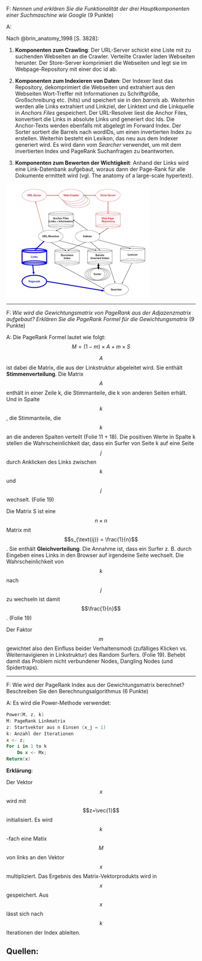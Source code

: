 F: *Nennen und erklären Sie die Funktionalität der drei Hauptkomponenten einer Suchmaschine wie Google* (9 Punkte)

A:

Nach @brin_anatomy_1998 [S. 3828]:

1. **Komponenten zum Crawling**: Der URL-Server schickt eine Liste mit zu suchenden Webseiten an die Crawler. Verteilte Crawler laden Webseiten herunter. Der Store-Server komprimiert die Webseiten und legt sie im Webpage-Repository mit einer doc id ab.

2. **Komponenten zum Indexieren von Daten**: Der Indexer liest das Repository, dekomprimiert die Webseiten und extrahiert aus den Webseiten Wort-Treffer mit Informationen zu Schriftgröße, Großschreibung etc. (hits) und speichert sie in den *barrels* ab. Weiterhin werden alle Links extrahiert und Linkziel, der Linktext und die Linkquelle in *Anchors Files* gespeichert. Der URL-Resolver liest die Anchor Files, konvertiert die Links in absolute Links und generiert doc Ids. Die Anchor-Texts werden ebenfalls mit abgelegt im Forward Index. Der Sorter sortiert die Barrels nach wordIDs, um einen invertierten Index zu erstellen. Weiterhin besteht ein Lexikon, das neu aus dem Indexer generiert wird. Es wird dann vom *Searcher* verwendet, um mit dem invertierten Index und PageRank Suchanfragen zu beantworten.

3. **Komponenten zum Bewerten der Wichtigkeit**: Anhand der Links wird eine Link-Datenbank aufgebaut, woraus dann der Page-Rank für alle Dokumente ermittelt wird (vgl. The anatomy of a large-scale hypertext).

![Google Infrastruktur [@brin_anatomy_1998 S. 3828] ](../../.gitbook/assets/google_infrastructure.jpg)

---

F: *Wie wird die Gewichtungsmatrix von PageRank aus der Adjazenzmatrix aufgebaut? Erklären Sie die PageRank Formel für die Gewichtungsmatrix* (9 Punkte)

A: Die PageRank Formel lautet wie folgt: 
$$
M = \left( 1 - m \right) \times A + m \times S
$$

$$A$$ ist dabei die Matrix, die aus der Linkstruktur abgeleitet wird. Sie enthält **Stimmenverteilung**. Die Matrix $$A$$ enthält in einer Zeile k, die Stimmanteile, die k von anderen Seiten erhält. Und in Spalte $$k$$, die Stimmanteile, die $$k$$ an die anderen Spalten verteilt (Folie 11 + 18). Die positiven Werte in Spalte k stellen die Wahrscheinlichkeit dar, dass ein Surfer von Seite k auf eine Seite $$j$$ durch Anklicken des Links zwischen $$k$$ und $$j$$ wechselt. (Folie 19)

Die Matrix S ist eine $$n \times n$$ Matrix mit $$s_{\text{ij}} = \frac{1}{n}$$. Sie enthält **Gleichverteilung**. Die Annahme ist, dass ein Surfer z. B. durch Eingeben eines Links in den Browser auf irgendeine Seite wechselt. Die Wahrscheinlichkeit von $$k$$ nach $$j$$ zu wechseln ist damit $$\frac{1}{n}$$. (Folie 19)

Der Faktor $$m$$ gewichtet also den Einfluss beider Verhaltensmodi (zufälliges Klicken vs. Weiternavigieren in Linkstruktur) des Random Surfers. (Folie 19). Behebt damit das Problem nicht verbundener Nodes, Dangling Nodes (und Spidertraps).

---

F: Wie wird der PageRank Index aus der Gewichtungsmatrix berechnet? Beschreiben Sie den Berechnungsalgorithmus (6 Punkte)

A: 
Es wird die Power-Methode verwendet:
```powershell
Power(M, z, k)
M: PageRank Linkmatrix
z: Startvektor aus n Einsen (x_j = 1)
k: Anzahl der Iterationen
x <- z;
For i in 1 to k
    Do x <- Mx;
Return(x)
```

**Erklärung**:

Der Vektor $$x$$ wird mit $$z=\vec{1}$$ initialisiert. Es wird $$k$$-fach eine Matix $$M$$ von links an den Vektor $$x$$ multipliziert. Das Ergebnis des Matrix-Vektorprodukts wird in $$x$$ gespeichert. Aus $$x$$ lässt sich nach $$k$$ Iterationen der Index ableiten.

## Quellen:
